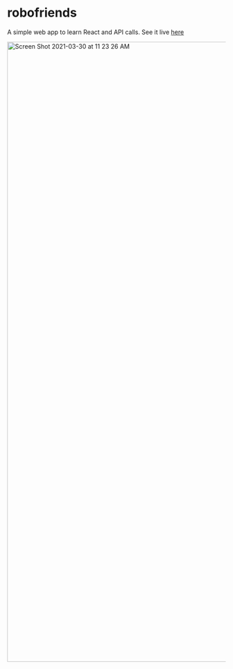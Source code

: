# robofriends

A simple web app to learn React and API calls. See it live [here](https://ayanagriffin.com/robofriends/)

<img width="1428" alt="Screen Shot 2021-03-30 at 11 23 26 AM" src="https://user-images.githubusercontent.com/69114559/113037559-5be0d200-914a-11eb-9f62-9304cfd5b5d7.png">


